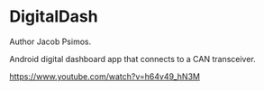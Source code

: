 # DigitalDash
Author Jacob Psimos.

Android digital dashboard app that connects to a CAN transceiver.

https://www.youtube.com/watch?v=h64v49_hN3M
